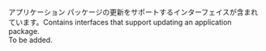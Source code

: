 <Namespace Name="Microsoft.Azure.Management.Batch.Fluent.Application.Update">
  <Docs>
    <summary><span data-ttu-id="59135-101">アプリケーション パッケージの更新をサポートするインターフェイスが含まれています。</span><span class="sxs-lookup"><span data-stu-id="59135-101">Contains interfaces that support updating an application package.</span></span></summary> 
    <remarks>To be added.</remarks>
  </Docs>
</Namespace>

